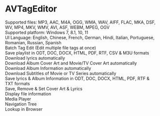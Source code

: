 # AVTagEditor
Supported files: MP3, AAC, M4A, OGG, WMA, WAV, AIFF, FLAC, MKA, DSF, WV, MP4, MKV, WMV, AVI, ASF, WEBM, MPEG, OGV  
Supported platform: Windows 7, 8.1, 10, 11  
UI Language: English, Chinese, French, German, Hindi, Italian, Portuguese, Romanian, Russian, Spanish  
Batch Tag Edit (Edit multiple file tags at once)  
Save playlist in ODT, DOC, DOCX, HTML, PDF, RTF, CSV & M3U formats  
Download lyrics automatically  
Download Album Cover Art and Movie/TV Cover Art automatically  
Download Album Information automatically  
Download Subtitles of Movie or TV Series automatically  
Save lyrics & Album Information in ODT, DOC, DOCX, HTML, PDF, RTF & TXT formats  
Save, Remove & Set Cover Art & Lyrics  
Display file information  
Media Player  
Navigation Tree  
Lookup in Browser  
